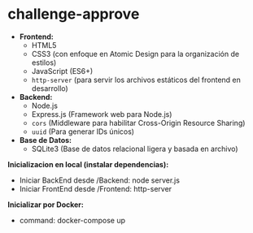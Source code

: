 # challenge-approve
* **Frontend:**
    * HTML5
    * CSS3 (con enfoque en Atomic Design para la organización de estilos)
    * JavaScript (ES6+)
    * `http-server` (para servir los archivos estáticos del frontend en desarrollo)
* **Backend:**
    * Node.js
    * Express.js (Framework web para Node.js)
    * `cors` (Middleware para habilitar Cross-Origin Resource Sharing)
    * `uuid` (Para generar IDs únicos)
* **Base de Datos:**
    * SQLite3 (Base de datos relacional ligera y basada en archivo)

**Inicializacion en local (instalar dependencias):**
* Iniciar BackEnd desde /Backend: node server.js
* Iniciar FrontEnd desde /Frontend: http-server

**Inicializar por Docker:**
* command: docker-compose up